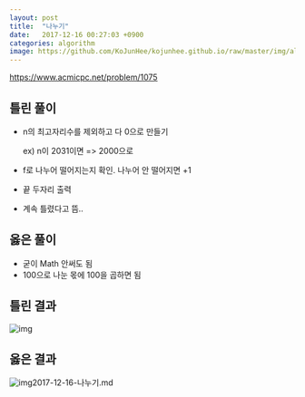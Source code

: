 ```yaml
---
layout: post
title:  "나누기"
date:   2017-12-16 00:27:03 +0900
categories: algorithm
image: https://github.com/KoJunHee/kojunhee.github.io/raw/master/img/algorithm.png
---
```


<https://www.acmicpc.net/problem/1075>

## 틀린 풀이

- n의 최고자리수를 제외하고 다 0으로 만들기

	ex) n이 2031이면 => 2000으로
	
- f로 나누어 떨어지는지 확인. 나누어 안 떨어지면 +1
- 끝 두자리 출력
- 계속 틀렸다고 뜸..

## 옳은 풀이

- 굳이 Math 안써도 됨
- 100으로 나눈 몫에 100을 곱하면 됨
	
## 틀린 결과

![img](https://github.com/KoJunHee/kojunhee.github.io/raw/master/img/나누기.png)

## 옳은 결과

![img](https://github.com/KoJunHee/kojunhee.github.io/raw/master/img/나누기정답.png)2017-12-16-나누기.md